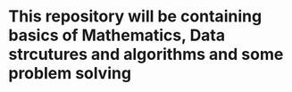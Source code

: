 # This repository will be containing basics of Mathematics, Data strcutures and algorithms and some problem solving